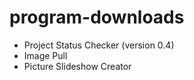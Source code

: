 # program-downloads

- Project Status Checker (version 0.4)
- Image Pull
- Picture Slideshow Creator
